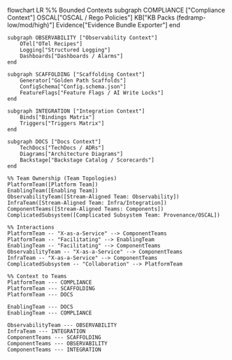 flowchart LR
    %% Bounded Contexts
    subgraph COMPLIANCE ["Compliance Context"]
        OSCAL["OSCAL / Rego Policies"]
        KB["KB Packs (fedramp-low/mod/high)"]
        Evidence["Evidence Bundle Exporter"]
    end

    subgraph OBSERVABILITY ["Observability Context"]
        OTel["OTel Recipes"]
        Logging["Structured Logging"]
        Dashboards["Dashboards / Alarms"]
    end

    subgraph SCAFFOLDING ["Scaffolding Context"]
        Generator["Golden Path Scaffolds"]
        ConfigSchema["Config.schema.json"]
        FeatureFlags["Feature Flags / AI Write Locks"]
    end

    subgraph INTEGRATION ["Integration Context"]
        Binds["Bindings Matrix"]
        Triggers["Triggers Matrix"]
    end

    subgraph DOCS ["Docs Context"]
        TechDocs["TechDocs / ADRs"]
        Diagrams["Architecture Diagrams"]
        Backstage["Backstage Catalog / Scorecards"]
    end

    %% Team Ownership (Team Topologies)
    PlatformTeam([Platform Team])
    EnablingTeam([Enabling Team])
    ObservabilityTeam([Stream-Aligned Team: Observability])
    InfraTeam([Stream-Aligned Team: Infra/Integration])
    ComponentTeams([Stream-Aligned Teams: Components])
    ComplicatedSubsystem([Complicated Subsystem Team: Provenance/OSCAL])

    %% Interactions
    PlatformTeam -- "X-as-a-Service" --> ComponentTeams
    PlatformTeam -- "Facilitating" --> EnablingTeam
    EnablingTeam -- "Facilitating" --> ComponentTeams
    ObservabilityTeam -- "X-as-a-Service" --> ComponentTeams
    InfraTeam -- "X-as-a-Service" --> ComponentTeams
    ComplicatedSubsystem -- "Collaboration" --> PlatformTeam

    %% Context to Teams
    PlatformTeam --- COMPLIANCE
    PlatformTeam --- SCAFFOLDING
    PlatformTeam --- DOCS

    EnablingTeam --- DOCS
    EnablingTeam --- COMPLIANCE

    ObservabilityTeam --- OBSERVABILITY
    InfraTeam --- INTEGRATION
    ComponentTeams --- SCAFFOLDING
    ComponentTeams --- OBSERVABILITY
    ComponentTeams --- INTEGRATION
